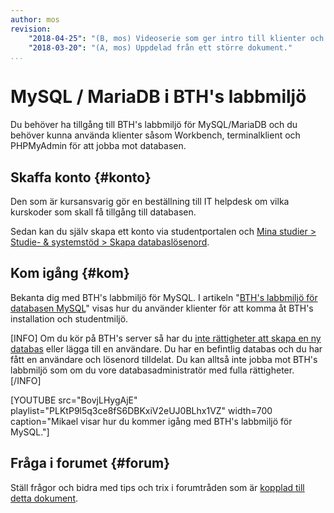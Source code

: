 ```yaml
---
author: mos
revision:
    "2018-04-25": "(B, mos) Videoserie som ger intro till klienter och hur koppla upp sig."
    "2018-03-20": "(A, mos) Uppdelad från ett större dokument."
...
```

MySQL / MariaDB i BTH's labbmiljö
==================================

Du behöver ha tillgång till BTH's labbmiljö för MySQL/MariaDB och du behöver kunna använda klienter såsom Workbench, terminalklient och PHPMyAdmin för att jobba mot databasen.



Skaffa konto {#konto}
----------------------------------

Den som är kursansvarig gör en beställning till IT helpdesk om vilka kurskoder som skall få tillgång till databasen.

Sedan kan du själv skapa ett konto via studentportalen och [Mina studier > Studie- &amp; systemstöd > Skapa databaslösenord](https://studentportal.bth.se/page/skapa-databaslosenord).



Kom igång {#kom}
----------------------------------

Bekanta dig med BTH's labbmiljö för MySQL. I artikeln "[BTH's labbmiljö för databasen MySQL](kunskap/bth-s-labbmiljo-for-databasen-mysql)" visas hur du använder klienter för att komma åt BTH's installation och studentmiljö.

[INFO]
Om du kör på BTH's server så har du [inte rättigheter att skapa en ny databas](kunskap/bth-s-labbmiljo-for-databasen-mysql#dbserver) eller lägga till en användare. Du har en befintlig databas och du har fått en användare och lösenord tilldelat. Du kan alltså inte jobba mot BTH's labbmiljö som om du vore databasadministratör med fulla rättigheter.
[/INFO]

[YOUTUBE src="BovjLHygAjE" playlist="PLKtP9l5q3ce8fS6DBKxiV2eUJ0BLhx1VZ" width=700 caption="Mikael visar hur du kommer igång med BTH's labbmiljö för MySQL."]



Fråga i forumet {#forum}
----------------------------------

Ställ frågor och bidra med tips och trix i forumtråden som är [kopplad till detta dokument](t/6264).
